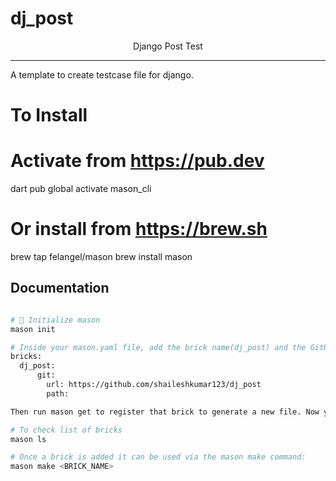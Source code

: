 # dj_post
<p align="center">
    Django Post Test
</p>

---

A template to create testcase file for django.

# To Install
# Activate from https://pub.dev
dart pub global activate mason_cli

# Or install from https://brew.sh
brew tap felangel/mason
brew install mason

## Documentation

```sh

# 🚀 Initialize mason
mason init

# Inside your mason.yaml file, add the brick name(dj_post) and the GitHub repository link like below.
bricks:
  dj_post:
      git:
        url: https://github.com/shaileshkumar123/dj_post
        path: 

Then run mason get to register that brick to generate a new file. Now you can use the greeting bricks like normal in your projects.

# To check list of bricks
mason ls

# Once a brick is added it can be used via the mason make command:
mason make <BRICK_NAME>
```
